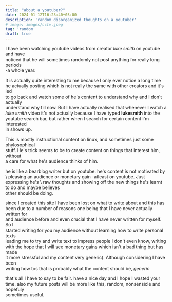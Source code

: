 ```yaml
---
title: "about a youtuber?"
date: 2024-01-12T16:23:40+03:00
description: 'random disorganized thoughts on a youtuber'
# image: images/cctv.jpeg
tag: 'random'
draft: true
---
```


I have been watching youtube videos from creator *luke smith* on youtube and have \
noticed that he will sometimes randomly not post anything for really long periods \
-a whole year.

It is actually quite interesting to me because I only ever notice a long time \
he actually posting which is not really the same with other creators and it's led \
to go back and watch some of he's content to understand why and I don't actually \
understand why till now. But I have actually realised that whenever I watch a \
*luke smith* video it's not actually because I have typed **lukesmith** into the \
youtube search bar, but rather when I search for certain content I'm interested\
in shows up.

This is mostly instructional content on linux, and sometimes just some phylosophical \
stuff. He's trick seems to be to create content on things that interest him, without \
a care for what he's audience thinks of him.

he is like a bearblog writer but on youtube. he's content is not motivated by \ 
pleasing an audience or monetary gain -atleast on youtube. Just expressing he's \ 
raw thoughts and showing off the new things he's learnt to do and maybe believes \
other should be doing.

since I created this site I have been lost on what to write about and this has \
been due to a number of reasons one being that I have never actually written for \
and audience before and even crucial that I have never written for myself. So I \
started writing for you my audience without learning how to write personal texts \
leading me to try and write text to impress people I don't even know, writing \
with the hope that I will see monetary gains which isn't a bad thing but has made \
it more stressful and my content very generic). Although considering I have been \
writing how tos that is probably what the content should be, *generic*

that's all I have to say to be fair. have a nice day and I hope I wasted your \
time. also my future posts will be more like this, random, nonsensicle and hopefuly\
sometimes useful.
